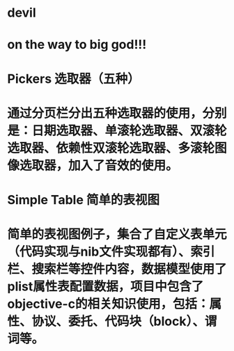 # devil
# on the way to big god!!!

# Pickers 选取器（五种）
# 通过分页栏分出五种选取器的使用，分别是：日期选取器、单滚轮选取器、双滚轮选取器、依赖性双滚轮选取器、多滚轮图像选取器，加入了音效的使用。

# Simple Table 简单的表视图
# 简单的表视图例子，集合了自定义表单元（代码实现与nib文件实现都有）、索引栏、搜索栏等控件内容，数据模型使用了plist属性表配置数据，项目中包含了objective-c的相关知识使用，包括：属性、协议、委托、代码块（block）、谓词等。

